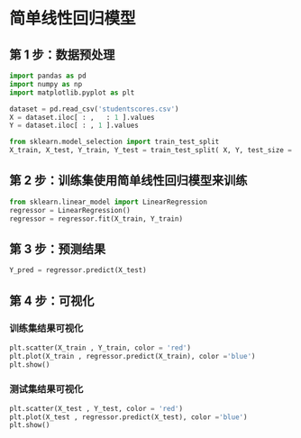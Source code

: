 # 简单线性回归模型

## 第 1 步：数据预处理

```py
import pandas as pd
import numpy as np
import matplotlib.pyplot as plt

dataset = pd.read_csv('studentscores.csv')
X = dataset.iloc[ : ,   : 1 ].values
Y = dataset.iloc[ : , 1 ].values

from sklearn.model_selection import train_test_split
X_train, X_test, Y_train, Y_test = train_test_split( X, Y, test_size = 1/4, random_state = 0)
```

## 第 2 步：训练集使用简单线性回归模型来训练

```py
from sklearn.linear_model import LinearRegression
regressor = LinearRegression()
regressor = regressor.fit(X_train, Y_train)
```

## 第 3 步：预测结果

```py
Y_pred = regressor.predict(X_test)
```

## 第 4 步：可视化

### 训练集结果可视化

```py
plt.scatter(X_train , Y_train, color = 'red')
plt.plot(X_train , regressor.predict(X_train), color ='blue')
plt.show()
```

### 测试集结果可视化

```py
plt.scatter(X_test , Y_test, color = 'red')
plt.plot(X_test , regressor.predict(X_test), color ='blue')
plt.show()
```

